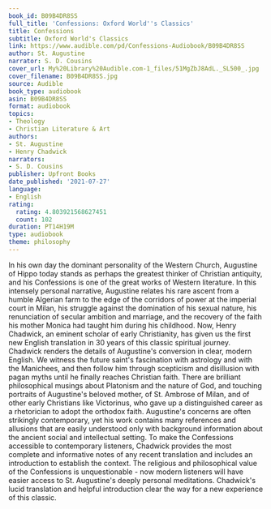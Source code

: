 ```yaml
---
book_id: B09B4DR8SS
full_title: 'Confessions: Oxford World''s Classics'
title: Confessions
subtitle: Oxford World's Classics
link: https://www.audible.com/pd/Confessions-Audiobook/B09B4DR8SS
author: St. Augustine
narrator: S. D. Cousins
cover_url: My%20Library%20Audible.com-1_files/51MgZbJ8AdL._SL500_.jpg
cover_filename: B09B4DR8SS.jpg
source: Audible
book_type: audiobook
asin: B09B4DR8SS
format: audiobook
topics:
- Theology
- Christian Literature & Art
authors:
- St. Augustine
- Henry Chadwick
narrators:
- S. D. Cousins
publisher: Upfront Books
date_published: '2021-07-27'
language:
- English
rating:
  rating: 4.803921568627451
  count: 102
duration: PT14H19M
type: audiobook
theme: philosophy
---
```

In his own day the dominant personality of the Western Church, Augustine of Hippo today stands as perhaps the greatest thinker of Christian antiquity, and his Confessions is one of the great works of Western literature. In this intensely personal narrative, Augustine relates his rare ascent from a humble Algerian farm to the edge of the corridors of power at the imperial court in Milan, his struggle against the domination of his sexual nature, his renunciation of secular ambition and marriage, and the recovery of the faith his mother Monica had taught him during his childhood.
Now, Henry Chadwick, an eminent scholar of early Christianity, has given us the first new English translation in 30 years of this classic spiritual journey. Chadwick renders the details of Augustine's conversion in clear, modern English. We witness the future saint's fascination with astrology and with the Manichees, and then follow him through scepticism and disillusion with pagan myths until he finally reaches Christian faith. There are brilliant philosophical musings about Platonism and the nature of God, and touching portraits of Augustine's beloved mother, of St. Ambrose of Milan, and of other early Christians like Victorinus, who gave up a distinguished career as a rhetorician to adopt the orthodox faith. Augustine's concerns are often strikingly contemporary, yet his work contains many references and allusions that are easily understood only with background information about the ancient social and intellectual setting. To make the Confessions accessible to contemporary listeners, Chadwick provides the most complete and informative notes of any recent translation and includes an introduction to establish the context.
The religious and philosophical value of the Confessions is unquestionable - now modern listeners will have easier access to St. Augustine's deeply personal meditations. Chadwick's lucid translation and helpful introduction clear the way for a new experience of this classic.
